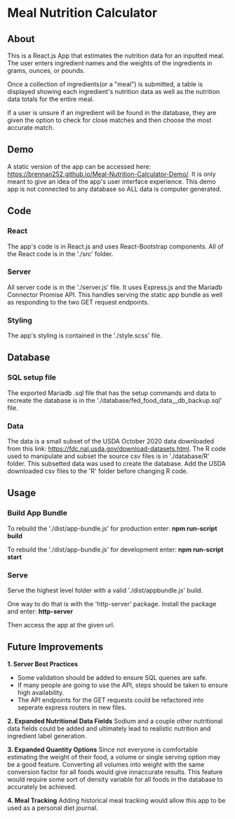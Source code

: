 # Meal Nutrition Calculator

## About
This is a React.js App that estimates the nutrition data for an inputted meal.
The user enters ingredient names and the weights of the ingredients in grams, ounces, or pounds.

Once a collection of ingredients(or a "meal") is submitted, a table is displayed showing each ingredient's nutrition data
as well as the nutrition data totals for the entire meal.

If a user is unsure if an ingredient will be found in the database, they are given the option to check for close matches and then choose 
the most accurate match. 
 
## Demo
A static version of the app can be accessed here: https://brennan252.github.io/Meal-Nutrition-Calculator-Demo/. 
It is only meant to give an idea of the app's user interface experience.
This demo app is not connected to any database so ALL data is computer generated. 

## Code
### React
The app's code is in React.js and uses React-Bootstrap components. All of the React code is in the './src' folder. 

### Server
All server code is in the './server.js' file. It uses Express.js and the Mariadb Connector Promise API.
This handles serving the static app bundle as well as responding to the two GET request endpoints.

### Styling
The app's styling is contained in the './style.scss' file. 

## Database
### SQL setup file
The exported Mariadb .sql file that has the setup commands and data to recreate the database is in the './database/fed_food_data__db_backup.sql' file.

### Data
The data is a small subset of the USDA October 2020 data downloaded from this link: https://fdc.nal.usda.gov/download-datasets.html. 
The R code used to manipulate and subset the source csv files is in './database/R' folder. This subsetted data was used to create the database.
Add the USDA downloaded csv files to the 'R' folder before changing R code.

## Usage
### Build App Bundle
To rebuild the './dist/app-bundle.js' for production enter:
**npm run-script build**

To rebuild the './dist/app-bundle.js' for development enter:
**npm run-script start**

### Serve
Serve the highest level folder with a valid './dist/appbundle.js' build.

One way to do that is with the 'http-server' package. Install the package and enter:
**http-server**

Then access the app at the given url.

## Future Improvements
**1. Server Best Practices**
- Some validation should be added to ensure SQL queries are safe. 
- If many people are going to use the API, steps should be taken to ensure high availability. 
- The API endpoints for the GET requests could be refactored into seperate express routers in new files. 

**2. Expanded Nutritional Data Fields**
Sodium and a couple other nutritional data fields could be added and ultimately lead to realistic nutrition and ingredient label generation.

**3. Expanded Quantity Options**
Since not everyone is comfortable estimating the weight of their food, a volume or single serving option may be a good feature.
Converting all volumes into weight with the same conversion factor for all foods would give innaccurate results. 
This feature would require some sort of density variable for all foods in the database to accurately be achieved.

**4. Meal Tracking**
Adding historical meal tracking would allow this app to be used as a personal diet journal.
